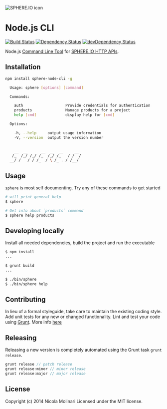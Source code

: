![SPHERE.IO icon](https://admin.sphere.io/assets/images/sphere_logo_rgb_long.png)

# Node.js CLI

[![Build Status](https://secure.travis-ci.org/sphereio/sphere-node-cli.png?branch=master)](http://travis-ci.org/sphereio/sphere-node-cli) [![Dependency Status](https://david-dm.org/sphereio/sphere-node-cli.png?theme=shields.io)](https://david-dm.org/sphereio/sphere-node-cli) [![devDependency Status](https://david-dm.org/sphereio/sphere-node-cli/dev-status.png?theme=shields.io)](https://david-dm.org/sphereio/sphere-node-cli#info=devDependencies)

Node.js [Command Line Tool](http://en.wikipedia.org/wiki/Command-line_interface) for [SPHERE.IO HTTP APIs](http://dev.sphere.io/).

## Installation

```bash
npm install sphere-node-cli -g
```

```bash
  Usage: sphere [options] [command]

  Commands:

    auth                   Provide credentials for authentication
    products               Manage products for a project
    help [cmd]             display help for [cmd]

  Options:

    -h, --help     output usage information
    -V, --version  output the version number


    __  __      __  __  __     __
   /_  /_/ /_/ /_  /_/ /_   / /  /
  __/ /   / / /_  / \ /_ . / /__/
```

## Usage

`sphere` is most self documenting. Try any of these commands to get started

```bash
# will print general help
$ sphere

# Get info about `products` command
$ sphere help products
```

## Developing locally
Install all needed dependencies, build the project and run the executable

```bash
$ npm install
...

$ grunt build
...

$ ./bin/sphere
$ ./bin/sphere help
```

## Contributing
In lieu of a formal styleguide, take care to maintain the existing coding style. Add unit tests for any new or changed functionality. Lint and test your code using [Grunt](http://gruntjs.com/).
More info [here](CONTRIBUTING.md)

## Releasing
Releasing a new version is completely automated using the Grunt task `grunt release`.

```javascript
grunt release // patch release
grunt release:minor // minor release
grunt release:major // major release
```

## License
Copyright (c) 2014 Nicola Molinari
Licensed under the MIT license.
